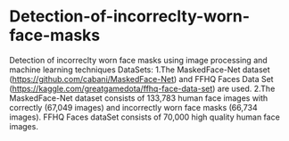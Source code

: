 # Detection-of-incorreclty-worn-face-masks
 Detection of incorreclty worn face masks using image processing and machine learning techniques
 DataSets:
 1.The MaskedFace-Net dataset (https://github.com/cabani/MaskedFace-Net) and FFHQ
 Faces Data Set (https://kaggle.com/greatgamedota/ffhq-face-data-set) are used. 
 2.The MaskedFace-Net dataset consists of 133,783 human face images with correctly (67,049
 images) and incorrectly worn face masks (66,734 images). FFHQ Faces dataSet consists
 of 70,000 high quality human face images.
